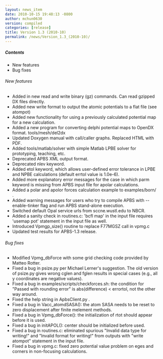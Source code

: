```yaml
---
layout: news_item
date: 2010-10-15 19:48:13 -0800
author: mchun0630
version: compiled
categories: [release]
title: Version 1.3 (2010-10)
permalink: /news/Version_1.3_(2010-10)/
---
```




<h5>Contents</h5>
<ul>
<li>New features</li>
<li>Bug fixes</li>
</ul>

<h6>New features</h6>
<ul>
<li>Added in new read and write binary (gz) commands. Can read gzipped DX files directly.</li>
<li>Added new write format to output the atomic potentials to a flat file (see atompot)</li>
<li>Added new functionality for using a previously calculated potential map for a new calculation.</li>
<li>Added a new program for converting delphi potential maps to OpenDX format. tools/mesh/del2dx</li>
<li>Updated Doxygen manual with call/caller graphs.  Replaced HTML with PDF.</li>
<li>Added tools/matlab/solver with simple Matlab LPBE solver for prototyping, teaching, etc.</li>
<li>Deprecated APBS XML output format.</li>
<li>Deprecated nlev keyword.</li>
<li>Added etol keyword, which allows user-defined error tolerance in LPBE and NPBE calculations (default errtol value is 1.0e-6).</li>
<li>Added more explanatory error messages for the case in which parm keyword is missing from APBS input file for apolar calculations.</li>
<li>Added a polar and apolor forces calculation example to examples/born/ .</li>
<li>Added warning messages for users who try to compile APBS with --enable-tinker flag and run APBS stand-alone execution.</li>
<li>Switched default Opal service urls from sccne.wustl.edu to NBCR.</li>
<li>Added a sanity check in routines.c: 'bcfl map' in the input file requires 'usemap pot' statement in the input file as well.</li>
<li>Introduced Vpmgp_size() routine to replace F77MGSZ call in vpmg.c</li>
<li>Updated test results for APBS-1.3 release.</li>
</ul>


<h6>Bug fixes</h6>
<ul>

<li>Modified Vpmg_dbForce with some grid checking code provided by Matteo Rotter.</li>
<li>Fixed a bug in psize.py per Michael Lerner's suggestion. The old version of psize.py gives wrong cglen and fglen results in special cases (e.g., all y coordinates are negative values).</li>
<li>Fixed a bug in examples/scripts/checkforces.sh: the condition for "Passed with rounding error" is abs(difference) < errortol, not the other way around.</li>
<li>Fixed the help string in ApbsClient.py .</li>
<li>Fixed a bug in Vacc_atomdSASA(): the atom SASA needs to be reset to zero displacement after finite melement methods.</li>
<li>Fixed a bug in Vpmg_dbForce(): the initialization of rtot should appear before it is used.</li>
<li>Fixed a bug in initAPOL(): center should be initialized before used.</li>
<li>Fixed a bug in routines.c: eliminated spurious "Invalid data type for writing!" and "Invalid format for writing!" from outputs with "write atompot" statement in the input file.</li>
<li>Fixed a bug in vpmg.c: fixed zero potential value problem on eges and corners in non-focusing calculations.</li>
</ul>

